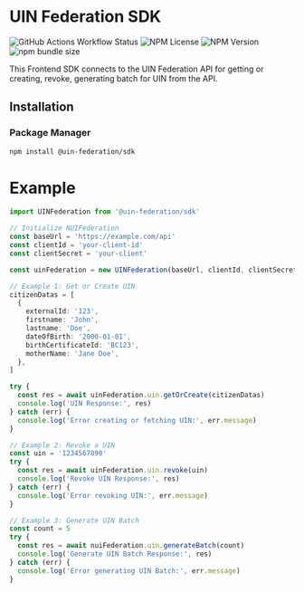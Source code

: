 # UIN Federation SDK

![GitHub Actions Workflow Status](https://img.shields.io/github/actions/workflow/status/digital-gov-mg/nui-federation-sdk/build.yml?style=flat-square)
![NPM License](https://img.shields.io/npm/l/%40digital-gov-mg%2Fnui-federation-sdk?style=flat-square)
![NPM Version](https://img.shields.io/npm/v/%40digital-gov-mg%2Fnui-federation-sdk?style=flat-square)
![npm bundle size](https://img.shields.io/bundlephobia/min/%40digital-gov-mg%2Fnui-federation-sdk?style=flat-square)

This Frontend SDK connects to the UIN Federation API for getting or creating, revoke, generating batch for UIN from the API.

## Installation

### Package Manager

```sh
npm install @uin-federation/sdk
```

# Example

```ts
import UINFederation from '@uin-federation/sdk'

// Initialize NUIFederation
const baseUrl = 'https://example.com/api'
const clientId = 'your-client-id'
const clientSecret = 'your-client'

const uinFederation = new UINFederation(baseUrl, clientId, clientSecret)

// Example 1: Get or Create UIN
citizenDatas = [
  {
    externalId: '123',
    firstname: 'John',
    lastname: 'Doe',
    dateOfBirth: '2000-01-01',
    birthCertificateId: 'BC123',
    motherName: 'Jane Doe',
  },
]

try {
  const res = await uinFederation.uin.getOrCreate(citizenDatas)
  console.log('UIN Response:', res)
} catch (err) {
  console.log('Error creating or fetching UIN:', err.message)
}

// Example 2: Revoke a UIN
const uin = '1234567890'
try {
  const res = await uinFederation.uin.revoke(uin)
  console.log('Revoke UIN Response:', res)
} catch (err) {
  console.log('Error revoking UIN:', err.message)
}

// Example 3: Generate UIN Batch
const count = 5
try {
  const res = await nuiFederation.uin.generateBatch(count)
  console.log('Generate UIN Batch Response:', res)
} catch (err) {
  console.log('Error generating UIN Batch:', err.message)
}
```
